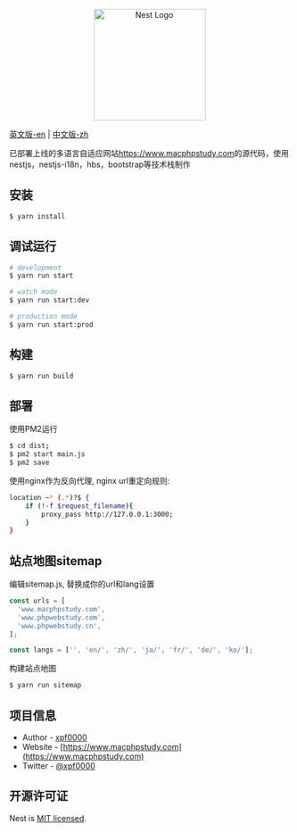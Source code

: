 <p align="center">
  <a href="http://nestjs.com/" target="_blank"><img src="https://nestjs.com/img/logo-small.svg" width="200" alt="Nest Logo" /></a>
</p>

[英文版-en](README.md) | [中文版-zh](README-ZH.md)

<p>
已部署上线的多语言自适应网站<a href="https://www.macphpstudy.com" target="_blank">https://www.macphpstudy.com</a>的源代码，使用nestjs，nestjs-i18n，hbs，bootstrap等技术栈制作
</p>

## 安装

```bash
$ yarn install
```

## 调试运行

```bash
# development
$ yarn run start

# watch mode
$ yarn run start:dev

# production mode
$ yarn run start:prod
```

## 构建

```bash
$ yarn run build
```

## 部署

使用PM2运行

```bash
$ cd dist;
$ pm2 start main.js
$ pm2 save
```

使用nginx作为反向代理, nginx url重定向规则:

```bash
location ~* (.*)?$ {
    if (!-f $request_filename){
        proxy_pass http://127.0.0.1:3000;
	}
}
```

## 站点地图sitemap

编辑sitemap.js, 替换成你的url和lang设置

```javascript
const urls = [
  'www.macphpstudy.com',
  'www.phpwebstudy.com',
  'www.phpwebstudy.cn',
];

const langs = ['', 'en/', 'zh/', 'ja/', 'fr/', 'de/', 'ko/'];
```

构建站点地图

```bash
$ yarn run sitemap
```

## 项目信息

- Author - [xpf0000](https://github.com/xpf0000)
- Website - [https://www.macphpstudy.com](https://www.macphpstudy.com)
- Twitter - [@xpf0000](https://twitter.com/xpf0000)

## 开源许可证

Nest is [MIT licensed](LICENSE).
